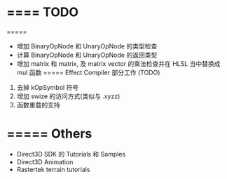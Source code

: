 ====
TODO
====

=====
* 增加 BinaryOpNode 和 UnaryOpNode 的类型检查
* 计算 BinaryOpNode 和 UnaryOpNode 的返回类型
* 增加 matrix 和 matrix, 及 matrix vector 的乘法检查并在 HLSL 当中替换成 mul 函数
=====
Effect Compiler 部分工作 (TODO)
 
1. 去掉 kOpSymbol 符号
2. 增加 swize 的访问方式(类似与 .xyzz)
3. 函数重载的支持
 
=====
Others
=====
 * Direct3D SDK 的 Tutorials 和 Samples
 * Direct3D Animation
 * Rastertek terrain tutorials
